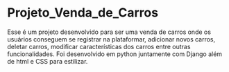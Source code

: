 # Projeto_Venda_de_Carros
Esse é um projeto desenvolvido para ser uma venda de carros onde os usuários conseguem se registrar na plataformar, adicionar novos carros, deletar carros, modificar características dos carros entre outras funcionalidades. Foi desenvolvido em python juntamente com Django além de html e CSS para estilizar. 
